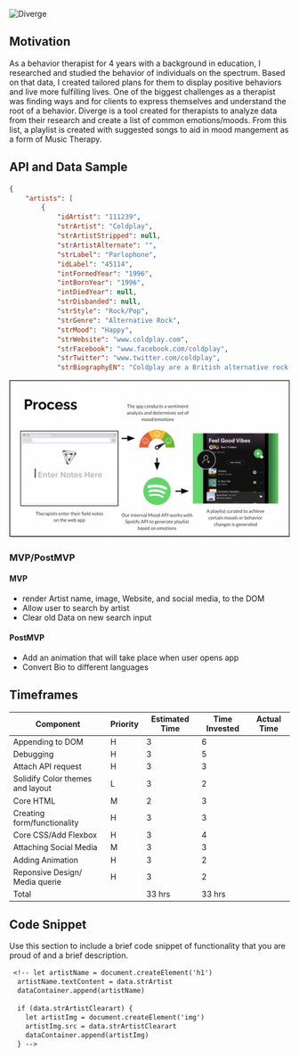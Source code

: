 ![Diverge](https://raw.githubusercontent.com/curlygirltech/Discographi/main/Diverge.png)


## Motivation

As a behavior therapist for 4 years with a background in education, I researched and studied the behavior of individuals on the spectrum. Based on that data, I created tailored plans for them to display positive behaviors and live more fulfilling lives. One of the biggest challenges as a therapist was finding ways and for clients to express themselves and understand the root of a behavior. Diverge is a tool created for therapists to analyze data from their research and create a list of common emotions/moods. From this list, a playlist is created with suggested songs to aid in mood mangement as a form of Music Therapy.


## API and Data Sample
```json
{
    "artists": [
        {
            "idArtist": "111239",
            "strArtist": "Coldplay",
            "strArtistStripped": null,
            "strArtistAlternate": "",
            "strLabel": "Parlophone",
            "idLabel": "45114",
            "intFormedYear": "1996",
            "intBornYear": "1996",
            "intDiedYear": null,
            "strDisbanded": null,
            "strStyle": "Rock/Pop",
            "strGenre": "Alternative Rock",
            "strMood": "Happy",
            "strWebsite": "www.coldplay.com",
            "strFacebook": "www.facebook.com/coldplay",
            "strTwitter": "www.twitter.com/coldplay",
            "strBiographyEN": "Coldplay are a British alternative rock band formed in 1996 by lead vocalist Chris Martin and lead guitarist Jonny Buckland at University College London. After they formed Pectoralz, Guy Berryman joined the group as a bassist and they changed their name to Starfish. Will Champion joined as a drummer, backing vocalist, and multi-instrumentalist, completing the line-up. Manager Phil Harvey is often considered an unofficial fifth member. The band renamed themselves \"Coldplay\" in 1998, before recording and releasing three EPs; Safety in 1998, Brothers & Sisters as a single in 1999 and The Blue Room in the same year. The latter was their first release on a major label, after signing to Parlophone.\n\nThey achieved worldwide fame with the release of the single \"Yellow\" in 2000, followed by their debut album released in the same year, Parachutes, which was nominated for the Mercury Prize. The band's second album, A Rush of Blood to the Head (2002), was released to critical acclaim and won multiple awards, including NME's Album of the Year, and has been widely considered the best of the Nelson-produced Coldplay albums. Their next release, X&Y, the best-selling album worldwide in 2005, was met with mostly positive reviews upon its release, though some critics felt that it was inferior to its predecessor. The band's fourth studio album, Viva la Vida or Death and All His Friends (2008), was produced by Brian Eno and released again to largely favourable reviews, earning several Grammy nominations and wins at the 51st Grammy Awards. On 24 October 2011, they released their fifth studio album, Mylo Xyloto, which was met with mixed to positive reviews, and was the UK's best-selling rock album of 2011.\n\nThe band has won a number of music awards throughout their career, including seven Brit Awards winning Best British Group three times, four MTV Video Music Awards, and seven Grammy Awards from twenty nominations. As one of the world's best-selling music artists, Coldplay have sold over 55 million records worldwide. In December 2009, Rolling Stone readers voted the group the fourth best artist of the 2000s.\n\nColdplay have been an active supporter of various social and political causes, such as Oxfam's Make Trade Fair campaign and Amnesty International. The group have also performed at various charity projects such as Band Aid 20, Live 8, Sound Relief, Hope for Haiti Now: A Global Benefit for Earthquake Relief, The Secret Policeman's Ball, and the Teenage Cancer Trust.
```

![Process](Diverge-process.png)

### MVP/PostMVP

#### MVP 

- render Artist name, image, Website, and social media, to the DOM
- Allow user to search by artist
- Clear old Data on new search input

#### PostMVP  

- Add an animation that will take place when user opens app
- Convert Bio to different languages



## Timeframes

| Component                       | Priority  | Estimated Time  | Time Invested | Actual Time  |
|---------------------------------|-----------|-----------------|---------------|--------------|
| Appending to DOM                | H         | 3               |             6 |              |
| Debugging                       | H         | 3               |             5 |              |
| Attach API request              | H         | 3               |             3 |              |
| Solidify Color themes and layout| L         | 3               |             2 |              |
| Core HTML                       | M         | 2               |             3 |              |
| Creating form/functionality     | H         | 3               |             3 |              |
| Core CSS/Add Flexbox            | H         | 3               |             4 |              |
| Attaching Social Media          | M         | 3               |             3 |              |
| Adding Animation 		            | H         | 3             |             2 |              |
| Reponsive Design/ Media querie  | H         | 3               |             2 |              |
| Total                           |           | 33 hrs          |         33 hrs|              |

## Code Snippet

Use this section to include a brief code snippet of functionality that you are proud of and a brief description.  

```
 <!-- let artistName = document.createElement('h1')
  artistName.textContent = data.strArtist
  dataContainer.append(artistName)

  if (data.strArtistClearart) {
    let artistImg = document.createElement('img')
    artistImg.src = data.strArtistClearart
    dataContainer.append(artistImg)
  } -->
```
